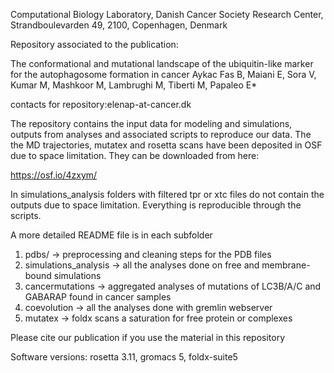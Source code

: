 Computational Biology Laboratory, Danish Cancer Society Research Center, Strandboulevarden 49, 2100, Copenhagen, Denmark

Repository associated to the publication:

The conformational and mutational landscape of the ubiquitin-like marker for the autophagosome formation in cancer
Aykac Fas B, Maiani E, Sora V, Kumar M, Mashkoor M, Lambrughi M, Tiberti M, Papaleo E*

contacts for repository:elenap-at-cancer.dk

The repository contains the input data for modeling and simulations, outputs from analyses and associated scripts to reproduce our data. 
The the MD trajectories, mutatex and rosetta scans  have been deposited in OSF due to space limitation. They can be downloaded from here:

https://osf.io/4zxym/

In simulations_analysis folders with filtered tpr or xtc files do not contain the outputs due to space limitation. Everything is reproducible through the scripts.

A more detailed README file is in each subfolder


1. pdbs/ -> preprocessing and cleaning steps for the PDB files
2. simulations_analysis -> all the analyses done on free and membrane-bound simulations
3. cancermutations -> aggregated analyses of mutations of LC3B/A/C and GABARAP found in cancer samples
4. coevolution -> all the analyses done with gremlin webserver
5. mutatex -> foldx scans a saturation for free protein or complexes



Please cite our publication if you use the material in this repository

Software versions: rosetta 3.11, gromacs 5, foldx-suite5
